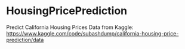 # HousingPricePrediction
Predict California Housing Prices
Data from Kaggle:
https://www.kaggle.com/code/subashdump/california-housing-price-prediction/data
